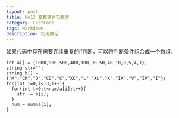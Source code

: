 ```yaml
---
layout: post
title: No12 整数转罗马数字
category: LeetCode
tags: Markdown
description: 巧用数组
---
```

如果代码中存在需要连续重复的if判断，可以将判断条件组合成一个数组。  

    int a[] = {1000,900,500,400,100,90,50,40,10,9,5,4,1};
    string str="";
    string b[] = {"M","CM","D","CD","C","XC","L","XL","X","IX","V","IV","I"};
    for(int i=0;i<13;i++){
      for(int t=0;t<num/a[i];t++){
        str += b[i];
      }
      num = num%a[i];
    }
